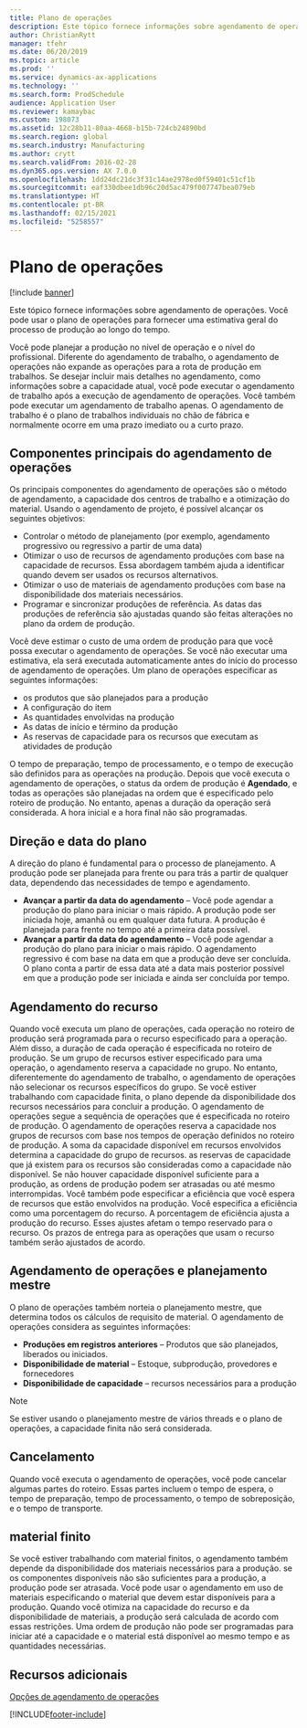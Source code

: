 ```yaml
---
title: Plano de operações
description: Este tópico fornece informações sobre agendamento de operações. Você pode usar o plano de operações para fornecer uma estimativa geral do processo de produção ao longo do tempo.
author: ChristianRytt
manager: tfehr
ms.date: 06/20/2019
ms.topic: article
ms.prod: ''
ms.service: dynamics-ax-applications
ms.technology: ''
ms.search.form: ProdSchedule
audience: Application User
ms.reviewer: kamaybac
ms.custom: 198073
ms.assetid: 12c28b11-80aa-4668-b15b-724cb24890bd
ms.search.region: global
ms.search.industry: Manufacturing
ms.author: crytt
ms.search.validFrom: 2016-02-28
ms.dyn365.ops.version: AX 7.0.0
ms.openlocfilehash: 1dd24dc21dc3f31c14ae2978ed0f59401c51cf1b
ms.sourcegitcommit: eaf330dbee1db96c20d5ac479f007747bea079eb
ms.translationtype: HT
ms.contentlocale: pt-BR
ms.lasthandoff: 02/15/2021
ms.locfileid: "5258557"
---
```

# <a name="operations-scheduling"></a>Plano de operações

[!include [banner](../includes/banner.md)]

Este tópico fornece informações sobre agendamento de operações. Você pode usar o plano de operações para fornecer uma estimativa geral do processo de produção ao longo do tempo.

Você pode planejar a produção no nível de operação e o nível do profissional. Diferente do agendamento de trabalho, o agendamento de operações não expande as operações para a rota de produção em trabalhos. Se desejar incluir mais detalhes no agendamento, como informações sobre a capacidade atual, você pode executar o agendamento de trabalho após a execução de agendamento de operações. Você também pode executar um agendamento de trabalho apenas. O agendamento de trabalho é o plano de trabalhos individuais no chão de fábrica e normalmente ocorre em uma prazo imediato ou a curto prazo.

## <a name="components-of-operations-scheduling"></a>Componentes principais do agendamento de operações
Os principais componentes do agendamento de operações são o método de agendamento, a capacidade dos centros de trabalho e a otimização do material. Usando o agendamento de projeto, é possível alcançar os seguintes objetivos:

-   Controlar o método de planejamento (por exemplo, agendamento progressivo ou regressivo a partir de uma data)
-   Otimizar o uso de recursos de agendamento produções com base na capacidade de recursos. Essa abordagem também ajuda a identificar quando devem ser usados os recursos alternativos.
-   Otimizar o uso de materiais de agendamento produções com base na disponibilidade dos materiais necessários.
-   Programar e sincronizar produções de referência. As datas das produções de referência são ajustadas quando são feitas alterações no plano da ordem de produção.

Você deve estimar o custo de uma ordem de produção para que você possa executar o agendamento de operações. Se você não executar uma estimativa, ela será executada automaticamente antes do início do processo de agendamento de operações. Um plano de operações especificar as seguintes informações:

-   os produtos que são planejados para a produção
-   A configuração do item
-   As quantidades envolvidas na produção
-   As datas de início e término da produção
-   As reservas de capacidade para os recursos que executam as atividades de produção

O tempo de preparação, tempo de processamento, e o tempo de execução são definidos para as operações na produção. Depois que você executa o agendamento de operações, o status da ordem de produção é **Agendado**, e todas as operações são planejadas na ordem que é especificado pelo roteiro de produção. No entanto, apenas a duração da operação será considerada. A hora inicial e a hora final não são programadas.

## <a name="scheduling-direction-and-date"></a>Direção e data do plano
A direção do plano é fundamental para o processo de planejamento. A produção pode ser planejada para frente ou para trás a partir de qualquer data, dependendo das necessidades de tempo e agendamento.

-   **Avançar a partir da data do agendamento** – Você pode agendar a produção do plano para iniciar o mais rápido. A produção pode ser iniciada hoje, amanhã ou em qualquer data futura. A produção é planejada para frente no tempo até a primeira data possível.
-   **Avançar a partir da data do agendamento** – Você pode agendar a produção do plano para iniciar o mais rápido. O agendamento regressivo é com base na data em que a produção deve ser concluída. O plano conta a partir de essa data até a data mais posterior possível em que a produção pode ser iniciada e ainda ser concluída por tempo.

## <a name="resource-scheduling"></a>Agendamento do recurso
Quando você executa um plano de operações, cada operação no roteiro de produção será programada para o recurso especificado para a operação. Além disso, a duração de cada operação é especificada no roteiro de produção. Se um grupo de recursos estiver especificado para uma operação, o agendamento reserva a capacidade no grupo. No entanto, diferentemente do agendamento de trabalho, o agendamento de operações não selecionar os recursos específicos do grupo. Se você estiver trabalhando com capacidade finita, o plano depende da disponibilidade dos recursos necessários para concluir a produção. O agendamento de operações segue a sequência de operações que é especificada no roteiro de produção. O agendamento de operações reserva a capacidade nos grupos de recursos com base nos tempos de operação definidos no roteiro de produção. A soma da capacidade disponível em recursos envolvidos determina a capacidade do grupo de recursos. as reservas de capacidade que já existem para os recursos são consideradas como a capacidade não disponível. Se não houver capacidade disponível suficiente para a produção, as ordens de produção podem ser atrasadas ou até mesmo interrompidas. Você também pode especificar a eficiência que você espera de recursos que estão envolvidos na produção. Você especifica a eficiência como uma porcentagem do recurso. A porcentagem de eficiência ajusta a produção do recurso. Esses ajustes afetam o tempo reservado para o recurso. Os prazos de entrega para as operações que usam o recurso também serão ajustados de acordo.

## <a name="operations-scheduling-and-master-planning"></a>Agendamento de operações e planejamento mestre
O plano de operações também norteia o planejamento mestre, que determina todos os cálculos de requisito de material. O agendamento de operações considera as seguintes informações:

-   **Produções em registros anteriores** – Produtos que são planejados, liberados ou iniciados.
-   **Disponibilidade de material** – Estoque, subprodução, provedores e fornecedores
-   **Disponibilidade de capacidade** – recursos necessários para a produção

> [!NOTE]
> Se estiver usando o planejamento mestre de vários threads e o plano de operações, a capacidade finita não será considerada. 

## <a name="cancellations"></a>Cancelamento
Quando você executa o agendamento de operações, você pode cancelar algumas partes do roteiro. Essas partes incluem o tempo de espera, o tempo de preparação, tempo de processamento, o tempo de sobreposição, e o tempo de transporte.

## <a name="finite-materials"></a>material finito
Se você estiver trabalhando com material finitos, o agendamento também depende da disponibilidade dos materiais necessários para a produção. se os componentes disponíveis não são suficientes para a produção, a produção pode ser atrasada. Você pode usar o agendamento em uso de materiais especificando o material que devem estar disponíveis para a produção. Quando você otimiza na capacidade do recurso e da disponibilidade de materiais, a produção será calculada de acordo com essas restrições. Uma ordem de produção não pode ser programadas para iniciar até a capacidade e o material está disponível ao mesmo tempo e as quantidades necessárias.

<a name="additional-resources"></a>Recursos adicionais
--------

[Opções de agendamento de operações](operation-scheduling-options.md)





[!INCLUDE[footer-include](../../includes/footer-banner.md)]